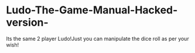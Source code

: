 # Ludo-The-Game-Manual-Hacked-version-
Its the same 2 player Ludo!Just you can manipulate the dice roll as per your wish!
